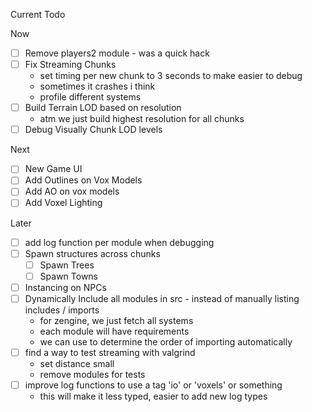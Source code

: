 Current Todo

Now
- [ ] Remove players2 module - was a quick hack
- [ ] Fix Streaming Chunks
    - set timing per new chunk to 3 seconds to make easier to debug
    - sometimes it crashes i think
    - profile different systems
- [ ] Build Terrain LOD based on resolution
    - atm we just build highest resolution for all chunks
- [ ] Debug Visually Chunk LOD levels

Next
- [ ] New Game UI
- [ ] Add Outlines on Vox Models
- [ ] Add AO on vox models
- [ ] Add Voxel Lighting

Later
- [ ] add log function per module when debugging
- [ ] Spawn structures across chunks
    - [ ] Spawn Trees
    - [ ] Spawn Towns
- [ ] Instancing on NPCs
- [ ] Dynamically Include all modules in src - instead of manually listing includes / imports
    - for zengine, we just fetch all systems
    - each module will have requirements
    - we can use to determine the order of importing automatically
- [ ] find a way to test streaming with valgrind
    - set distance small
    - remove modules for tests
- [ ] improve log functions to use a tag 'io' or 'voxels' or something
    - this will make it less typed, easier to add new log types